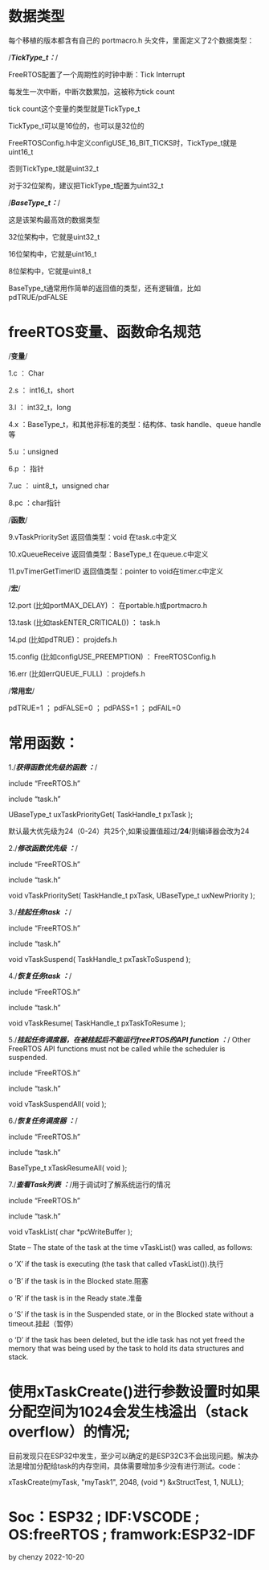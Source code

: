 # 数据类型

每个移植的版本都含有自己的 portmacro.h 头文件，里面定义了2个数据类型：

/***TickType_t：***/

FreeRTOS配置了一个周期性的时钟中断：Tick Interrupt

每发生一次中断，中断次数累加，这被称为tick count

tick count这个变量的类型就是TickType_t

TickType_t可以是16位的，也可以是32位的

FreeRTOSConfig.h中定义configUSE_16_BIT_TICKS时，TickType_t就是uint16_t

否则TickType_t就是uint32_t

对于32位架构，建议把TickType_t配置为uint32_t

/***BaseType_t：***/

这是该架构最高效的数据类型

32位架构中，它就是uint32_t

16位架构中，它就是uint16_t

8位架构中，它就是uint8_t

BaseType_t通常用作简单的返回值的类型，还有逻辑值，比如 pdTRUE/pdFALSE

# freeRTOS变量、函数命名规范

/**********变量**********/

1.c ： Char

2.s ： int16_t，short

3.l ： int32_t，long

4.x ：BaseType_t，和其他非标准的类型：结构体、task handle、queue handle等

5.u ：unsigned

6.p ： 指针

7.uc ： uint8_t，unsigned char

8.pc ：char指针


/**********函数**********/

9.vTaskPrioritySet 返回值类型：void 在task.c中定义

10.xQueueReceive 返回值类型：BaseType_t 在queue.c中定义

11.pvTimerGetTimerID 返回值类型：pointer to void在timer.c中定义

/**********宏**********/

12.port (比如portMAX_DELAY) ： 在portable.h或portmacro.h

13.task (比如taskENTER_CRITICAL()) ： task.h

14.pd (比如pdTRUE)：  projdefs.h

15.config (比如configUSE_PREEMPTION) ： FreeRTOSConfig.h

16.err (比如errQUEUE_FULL) ：projdefs.h

/**********常用宏**********/

pdTRUE=1 ； pdFALSE=0 ； pdPASS=1 ； pdFAIL=0


# 常用函数：
1./***获得函数优先级的函数 ：***/  

  include “FreeRTOS.h”
  
  include “task.h”

  UBaseType_t uxTaskPriorityGet( TaskHandle_t pxTask );

默认最大优先级为24（0-24）共25个,如果设置值超过/**24**/则编译器会改为24

2./***修改函数优先级 ：***/  
  
  include “FreeRTOS.h”
  
  include “task.h”
  
  void vTaskPrioritySet( TaskHandle_t pxTask, UBaseType_t uxNewPriority );
  
3./***挂起任务task ：***/  

include “FreeRTOS.h”

include “task.h”

void vTaskSuspend( TaskHandle_t pxTaskToSuspend );

4./***恢复任务task ：***/ 

include “FreeRTOS.h”

include “task.h”

void vTaskResume( TaskHandle_t pxTaskToResume );

5./***挂起任务调度器，在被挂起后不能运行freeRTOS的API function ：***/ 
Other FreeRTOS API functions must not be called while the scheduler is suspended.

include “FreeRTOS.h”

include “task.h”

void vTaskSuspendAll( void );

6./***恢复任务调度器 ：***/ 

include “FreeRTOS.h”

include “task.h”

BaseType_t xTaskResumeAll( void );

7./***查看Task列表 ：***/用于调试时了解系统运行的情况

include “FreeRTOS.h”

include “task.h”

void vTaskList( char *pcWriteBuffer );

State – The state of the task at the time vTaskList() was called, as follows:

o ‘X’ if the task is executing (the task that called vTaskList()).执行

o ‘B’ if the task is in the Blocked state.阻塞

o ‘R’ if the task is in the Ready state.准备

o ‘S’ if the task is in the Suspended state, or in the Blocked state without a 
timeout.挂起（暂停）

o ‘D’ if the task has been deleted, but the idle task has not yet freed the memory 
that was being used by the task to hold its data structures and stack.


# 使用xTaskCreate()进行参数设置时如果分配空间为1024会发生栈溢出（stack overflow）的情况; 

目前发现只在ESP32中发生，至少可以确定的是ESP32C3不会出现问题。解决办法是增加分配给task的内存空间，具体需要增加多少没有进行测试。code：

xTaskCreate(myTask, "myTask1", 2048, (void *) &xStructTest, 1, NULL);

# Soc：ESP32 ;  IDF:VSCODE ;  OS:freeRTOS  ;  framwork:ESP32-IDF

by chenzy
2022-10-20


